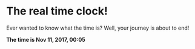 # The real time clock!

Ever wanted to know what the time is? Well, your journey is about to end!

**The time is Nov 11, 2017, 00:05**